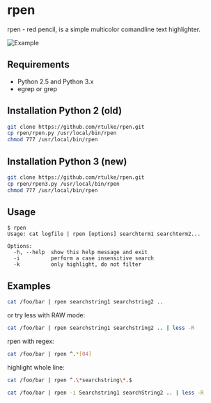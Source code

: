 rpen
====

rpen - red pencil, is a simple multicolor comandline text highlighter.

![Example](/images/rpen1.png)


Requirements
------------

* Python 2.5 and Python 3.x
* egrep or grep 

Installation Python 2 (old)
---------------------------

```bash
git clone https://github.com/rtulke/rpen.git
cp rpen/rpen.py /usr/local/bin/rpen
chmod 777 /usr/local/bin/rpen
```

Installation Python 3 (new)
---------------------------

```bash
git clone https://github.com/rtulke/rpen.git
cp rpen/rpen3.py /usr/local/bin/rpen
chmod 777 /usr/local/bin/rpen
```


Usage
-----

```
$ rpen
Usage: cat logfile | rpen [options] searchterm1 searchterm2...

Options:
  -h, --help  show this help message and exit
  -i          perform a case insensitive search
  -k          only highlight, do not filter
 ````

Examples
--------

```bash
cat /foo/bar | rpen searchstring1 searchstring2 .. 
```

or try less with RAW mode:

```bash
cat /foo/bar | rpen searchstring1 searchstring2 .. | less -R 
```

rpen with regex:

```bash
cat /foo/bar | rpen ^.*[04]
```

highlight whole line:

```bash
cat /foo/bar | rpen ^.\*searchstring\*.$
```

```bash
cat /foo/bar | rpen -i Searchstring1 searchString2 .. | less -R 
```
